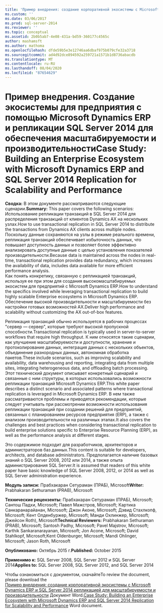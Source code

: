 ```yaml
---
title: 'Пример внедрения: создание корпоративной экосистемы с Microsoft Dynamics ERP и SQL Server 2014 репликацией для масштабируемости и производительности | Документация Майкрософт'
ms.custom: ''
ms.date: 03/06/2017
ms.prod: sql-server-2014
ms.reviewer: ''
ms.topic: conceptual
ms.assetid: 2b0b5ab7-4e08-431a-bd59-360177c4565c
author: mashamsft
ms.author: mathoma
ms.openlocfilehash: dfde59b5e3e12746aa6dbaf975b079cfe32a3718
ms.sourcegitcommit: ad4d92dce894592a259721a1571b1d8736abacdb
ms.translationtype: MT
ms.contentlocale: ru-RU
ms.lasthandoff: 08/04/2020
ms.locfileid: "87654629"
---
```

# <a name="case-study-building-an-enterprise-ecosystem-with-microsoft-dynamics-erp-and-sql-server-2014-replication-for-scalability-and-performance"></a><span data-ttu-id="deb11-102">Пример внедрения. Создание экосистемы для предприятия с помощью Microsoft Dynamics ERP и репликации SQL Server 2014 для обеспечения масштабируемости и производительности</span><span class="sxs-lookup"><span data-stu-id="deb11-102">Case Study: Building an Enterprise Ecosystem with Microsoft Dynamics ERP and SQL Server 2014 Replication for Scalability and Performance</span></span>

  <span data-ttu-id="deb11-103">**Сводка:** В этом документе рассматриваются следующие сценарии.</span><span class="sxs-lookup"><span data-stu-id="deb11-103">**Summary:** This paper covers the following scenarios:</span></span>  
<span data-ttu-id="deb11-104">Использование репликации транзакций в SQL Server 2014 для распределения транзакций от клиентов Dynamics AX на нескольких узлах.</span><span class="sxs-lookup"><span data-stu-id="deb11-104">How to use transactional replication in SQL Server 2014 to distribute the transactions from Dynamics AX clients across multiple nodes.</span></span> <span data-ttu-id="deb11-105">Поскольку данные сохраняются на узлы в режиме реального времени, репликация транзакций обеспечивает избыточность данных, что повышает доступность данных и позволяет более эффективно анализировать доступные данные с целью установления показателей производительности.</span><span class="sxs-lookup"><span data-stu-id="deb11-105">Because data is maintained across the nodes in real-time, transactional replication provides data redundancy, which increases the availability of data, includes data available for more efficient performance analysis.</span></span>  
<span data-ttu-id="deb11-106">Как понять конкретику, связанную с репликацией транзакций, используя ее при этом для создания высокомасштабируемых экосистем для предприятий с Microsoft Dynamics ERP.</span><span class="sxs-lookup"><span data-stu-id="deb11-106">How to understand the specifics involved while leveraging transactional replication to build highly scalable Enterprise ecosystems in Microsoft Dynamics ERP.</span></span> <span data-ttu-id="deb11-107">Обеспечение высокой производительности и масштабируемости без настройки готовых возможностей AX.</span><span class="sxs-lookup"><span data-stu-id="deb11-107">Deliver high performance and scalability without customizing the AX out-of-box features.</span></span>  
  
 <span data-ttu-id="deb11-108">Репликация транзакций обычно используется в рабочих процессах "сервер — сервер", которые требуют высокой пропускной способности.</span><span class="sxs-lookup"><span data-stu-id="deb11-108">Transactional replication is typically used in server-to-server workflows that require high throughput.</span></span> <span data-ttu-id="deb11-109">К ним относятся такие сценарии, как улучшение масштабируемости и доступности, хранение и протоколирование данных, интеграция данных с нескольких объектов, объединение разнородных данных, автономная обработка пакетов.</span><span class="sxs-lookup"><span data-stu-id="deb11-109">These include scenarios, such as improving scalability and availability, data warehousing and reporting, integrating data from multiple sites, integrating heterogeneous data, and offloading batch processing.</span></span> <span data-ttu-id="deb11-110">Этот технический документ описывает конкретный сценарий и связанные с ним структуры, в которых использовались возможности репликации транзакций Microsoft Dynamics ERP.</span><span class="sxs-lookup"><span data-stu-id="deb11-110">This white paper describes a distinct scenario and associated patterns where transactional replication is leveraged in Microsoft Dynamics ERP.</span></span> <span data-ttu-id="deb11-111">В нем также рассматриваются проблемы и приводятся рекомендации, которые следует учитывать при рассмотрении возможности использования репликации транзакций при создании решений для предприятий, связанных с планированием ресурсов предприятия (ERP), а также с анализом производительности на различных этапах.</span><span class="sxs-lookup"><span data-stu-id="deb11-111">It also covers the challenges and best practices when considering transactional replication to build enterprise solutions specific to Enterprise Resource Planning (ERP), as well as the performance analysis at different stages.</span></span>  
  
 <span data-ttu-id="deb11-112">Это содержимое подходит для разработчиков, архитекторов и администраторов баз данных.</span><span class="sxs-lookup"><span data-stu-id="deb11-112">This content is suitable for developers, architects, and database administrators.</span></span> <span data-ttu-id="deb11-113">Предполагается наличие базовых знаний о SQL Server 2008, 2012 или 2014, а также опыта администрирования SQL Server.</span><span class="sxs-lookup"><span data-stu-id="deb11-113">It is assumed that readers of this white paper have basic knowledge of SQL Server 2008, 2012, or 2014 as well as SQL Server administration experience.</span></span>  
  
 <span data-ttu-id="deb11-114">**Модуль записи:** Прабхакаран Сетураман (ПРАБ), Microsoft</span><span class="sxs-lookup"><span data-stu-id="deb11-114">**Writer:** Prabhakaran Sethuraman (PRAB), Microsoft</span></span>  
  
 <span data-ttu-id="deb11-115">**Технические рецензенты:** Прабхакаран Сетураман (ПРАБ), Microsoft; Сантош Падхи, Microsoft; Павел Мажстров, Microsoft; Картика Санкаранарайанан, Microsoft; Джон Аконе, Microsoft; Дэвид Стахлкопф, Microsoft; Кент Олденбуржер, Microsoft; Манди Охлинжер, Microsoft; Джейсон Roth), Microsoft</span><span class="sxs-lookup"><span data-stu-id="deb11-115">**Technical Reviewers:** Prabhakaran Sethuraman (PRAB), Microsoft; Santosh Padhy, Microsoft; Pavel Majstrov, Microsoft; Karthik Sankaranarayanan, Microsoft; Jon Acone, Microsoft; David Stahlkopf, Microsoft;Kent Oldenburger, Microsoft; Mandi Ohlinger, Microsoft; Jason Roth, Microsoft</span></span>  
  
 <span data-ttu-id="deb11-116">**Опубликовано:** Октябрь 2015 г.</span><span class="sxs-lookup"><span data-stu-id="deb11-116">**Published:** October 2015</span></span>  
  
 <span data-ttu-id="deb11-117">**Применимо к:** SQL Server 2008, SQL Server 2012 и SQL Server 2014</span><span class="sxs-lookup"><span data-stu-id="deb11-117">**Applies to:** SQL Server 2008, SQL Server 2012, and SQL Server 2014</span></span>  
  
 <span data-ttu-id="deb11-118">Чтобы ознакомиться с документом, скачайте</span><span class="sxs-lookup"><span data-stu-id="deb11-118">To review the document, please download the</span></span>  
        <span data-ttu-id="deb11-119">[Пример внедрения: создание корпоративной экосистемы с Microsoft Dynamics ERP и SQL Server 2014 репликацией для масштабируемости и производительности](https://download.microsoft.com/download/D/2/0/D20E1C5F-72EA-4505-9F26-FEF9550EFD44/A%20Case%20Study%20Using%20Replication%20to%20Build%20an%20Enterprise%20Ecosystem%20in%20Microsoft%20Dynamics%20ERP%20for%20Scalability%20and%20Performance.docx) Документ Word.</span><span class="sxs-lookup"><span data-stu-id="deb11-119">[Case Study: Building an Enterprise Ecosystem with Microsoft Dynamics ERP and SQL Server 2014 Replication for Scalability and Performance](https://download.microsoft.com/download/D/2/0/D20E1C5F-72EA-4505-9F26-FEF9550EFD44/A%20Case%20Study%20Using%20Replication%20to%20Build%20an%20Enterprise%20Ecosystem%20in%20Microsoft%20Dynamics%20ERP%20for%20Scalability%20and%20Performance.docx) Word document.</span></span>  
  
  
